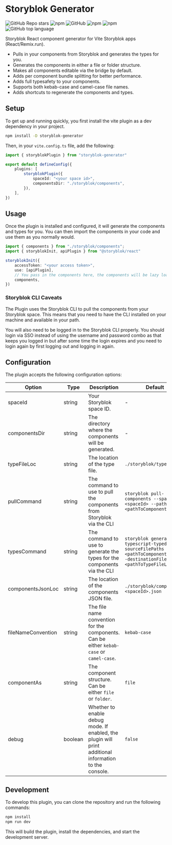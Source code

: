 # Storyblok Generator

![GitHub Repo stars](https://img.shields.io/github/stars/forge42dev/storyblok-generator?style=social)
![npm](https://img.shields.io/npm/v/storyblok-generator?style=plastic)
![GitHub](https://img.shields.io/github/license/forge42dev/storyblok-generator?style=plastic)
![npm](https://img.shields.io/npm/dy/storyblok-generator?style=plastic)
![npm](https://img.shields.io/npm/dw/storyblok-generator?style=plastic)
![GitHub top language](https://img.shields.io/github/languages/top/forge42dev/storyblok-generator?style=plastic)

Storyblok React component generator for Vite Storyblok apps (React/Remix.run).

- Pulls in your components from Storyblok and generates the types for you.
- Generates the components in either a file or folder structure.
- Makes all components editable via the bridge by default.
- Adds per component bundle splitting for better performance.
- Adds full typesafety to your components.
- Supports both kebab-case and camel-case file names.
- Adds shortcuts to regenerate the components and types.

## Setup

To get up and running quickly, you first install the vite plugin as a dev dependency in your project.

```bash
npm install -D storyblok-generator
```

Then, in your `vite.config.ts` file, add the following:

```typescript
import { storyblokPlugin } from "storyblok-generator"

export default defineConfig({
	plugins: [
		storyblokPlugin({
			spaceId: "<your space id>",
			componentsDir: "./storyblok/components",
		}),
	],
})
```

## Usage

Once the plugin is installed and configured, it will generate the components and types for you. You can then import the components in your code and use them as you normally would.

```typescript
import { components } from "./storyblok/components";
import { storyblokInit, apiPlugin } from "@storyblok/react"

storyblokInit({
	accessToken: "<your access token>",
	use: [apiPlugin],
	// You pass in the components here, the components will be lazy loaded when actually used.
	components,
})
```

### Storyblok CLI Caveats

The Plugin uses the Storyblok CLI to pull the components from your Storyblok space. This means that you need to have the CLI installed on your machine and available in your path.

You will also need to be logged in to the Storyblok CLI properly. You should login via SSO instead of
using the username and password combo as that keeps you logged in but after some time the login expires
and you need to login again by first logging out and logging in again.


## Configuration

The plugin accepts the following configuration options:

| Option            | Type     |   Description   | Default | Required |
| ----------------- | -------- | --------------- | ------- | -------- |
| spaceId           | string   | Your Storyblok space ID. | - | Yes |
| componentsDir     | string   | The directory where the components will be generated. | - | Yes |
| typeFileLoc       | string   | The location of the type file.  | `./storyblok/types.d.ts` | No |
| pullCommand       | string   | The command to use to pull the components from Storyblok via the CLI  | `storyblok pull-components --space <spaceId> --path <pathToComponentsDir>` | No |
| typesCommand      | string   | The command to use to generate the types for the components via the CLI | `storyblok generate-typescript-typedefs --sourceFilePaths <pathToComponentsDir> --destinationFilePath <pathToTypeFileLoc>` | No |
| componentsJsonLoc | string   | The location of the components JSON file.  | `./storyblok/components.<spaceId>.json` | No |
| fileNameConvention | string   | The file name convention for the components. Can be either `kebab-case` or `camel-case`. | `kebab-case` | No |
| componentAs       | string   | The component structure. Can be either `file` or `folder`. | `file` | No |
| debug             | boolean  | Whether to enable debug mode. If enabled, the plugin will print additional information to the console. | `false` | No |


## Development

To develop this plugin, you can clone the repository and run the following commands:

```bash
npm install
npm run dev
```

This will build the plugin, install the dependencies, and start the development server.